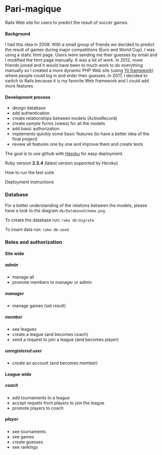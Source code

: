 # Pari-magique

Rails Web site for users to predict the result of soccer games.

#### Background

I had this idea in 2008. With a small group of friends we decided to predict the result of games during major competitions (Euro and World Cup). I was using a static html page. Users were sending me their guesses by email and I modified the html page manually. It was a lot of work.
In 2012, more friends joined and it would have been to much work to do everything manually so I created a more dynamic PHP Web site (using [Yii framework](www.yiiframework.com/)) where people could log in and enter their guesses. 
In 2017, I decided to switch to Rails because it is my favorite Web framework and I could add more features.

#### Development process 

* design database 
* add authentication
* create relationships between models (ActiveRecord) 
* create sample forms (views) for all the models 
* add basic authorization 
* implements quickly some basic features (to have a better idea of the final project) 
* review all features one by one and improve them and create tests

The goal is to use github with [Heroku](https://www.heroku.com/) for easy deployment.

Ruby version **2.3.4** (latest version supported by Heroku)

How to run the test suite

Deployment instructions 

### Database

For a better understanding of the relations between the models, please have a look to the diagram ```db/DatabaseSchema.png```.

To create the database run: ```rake db:migrate```

To insert data run: ```rake db:seed```


### Roles and authorization

#### Site wide

##### admin

* manage all
* promote members to manager or admin

##### manager

* manage games (set result)

##### member

* see leagues
* create a league (and becomes coach)
* send a request to join a league (and becomes player)

##### unregistered user

* create an account (and becomes member)

#### League wide

##### coach

* add tournaments to a league
* accept requets from players to join the league
* promote players to coach

##### player

* see tournaments
* see games
* create guesses
* see rankings
